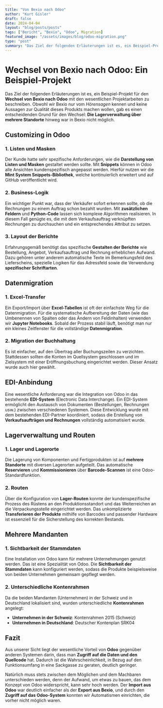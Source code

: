 ```yaml
---
title: "Von Bexio nach Odoo"
author: "Kurt Gisler"
draft: false
date: 2024-04-04
layout: "blog/posts/posts"
tags: ["Bericht", "Bexio", "Odoo", Migration]
featured_image: "/assets/images/blog/odoo-migration.png"
type: "post"
summary: "Das Ziel der folgenden Erläuterungen ist es, ein Beispiel-Projekt für den Wechsel von Bexio nach Odoo mit den wesentlichen Projektarbeiten zu beschreiben.  Wir kennen Bexio praktisch nur vom *Hörensag..."
---
```


# Wechsel von Bexio nach Odoo: Ein Beispiel-Projekt

Das Ziel der folgenden Erläuterungen ist es, ein Beispiel-Projekt für den **Wechsel von Bexio nach Odoo** mit den wesentlichen Projektarbeiten zu beschreiben. Obwohl wir Bexio nur vom *Hörensagen* kennen und keine Aussagen zur Qualität dieses Produkts machen wollen, gab es einen entscheidenden Grund für den Wechsel: **Die Lagerverwaltung über mehrere Standorte** hinweg war in Bexio nicht möglich.

## Customizing in Odoo

### 1. **Listen und Masken**
Der Kunde hatte sehr spezifische Anforderungen, wie die **Darstellung von Listen und Masken** gestaltet werden sollte. Mit **Snippets** können in Odoo alle Ansichten kundenspezifisch angepasst werden. Hierfür nutzen wir die **Mint System Snippets-Bibliothek**, welche kontinuierlich erweitert und auf GitHub veröffentlicht wird.

### 2. **Business-Logik**
Ein wichtiger Punkt war, dass der Verkäufer sofort erkennen sollte, ob die Rechnungen zu einem Auftrag schon bezahlt wurden. Mit **zusätzlichen Feldern** und **Python-Code** lassen sich komplexe Algorithmen realisieren. In diesem Fall genügte es, die mit dem Verkaufsauftrag verknüpften Rechnungen zu durchsuchen und ein entsprechendes Attribut zu setzen.

### 3. **Layout der Berichte**
Erfahrungsgemäß benötigt das spezifische **Gestalten der Berichte** wie Bestellung, Angebot, Verkaufsauftrag und Rechnung erheblichen Aufwand. Dazu gehören unter anderem automatische Texte im Bemerkungsfeld des Lieferscheins, spezielle Logiken für das Adressfeld sowie die Verwendung **spezifischer Schriftarten**.

## Datenmigration

### 1. **Excel-Transfer**
Ein Export/Import über **Excel-Tabellen** ist oft der einfachste Weg für die Datenmigration. Für die systematische Aufbereitung der Daten (wie das Umbenennen von Spalten oder das Ändern von Feldinhalten) verwenden wir **Jupyter Notebooks**. Sobald der Prozess stabil läuft, benötigt man nur ein kleines Zeitfenster für die vollständige **Datenmigration**.

### 2. **Migration der Buchhaltung**
Es ist einfacher, auf den Übertrag aller Buchungszeilen zu verzichten. Stattdessen sollten die Konten im Quellsystem geschlossen und im Zielsystem mit einer Eröffnungsbuchung eingerichtet werden. Dieser Ansatz wurde auch hier gewählt.

## EDI-Anbindung

Eine wesentliche Anforderung war die Integration von Odoo in das bestehende **EDI-System** (Electronic Data Interchange). Ein EDI-System ermöglicht den Austausch von Dokumenten (Bestellungen, Rechnungen usw.) zwischen verschiedenen Systemen. Diese Entwicklung wurde mit dem bestehenden EDI-Partner koordiniert, sodass die Erstellung von **Verkaufsaufträgen und Rechnungen** vollständig automatisiert wurde.

## Lagerverwaltung und Routen

### 1. **Lager und Lagerorte**
Die Lagerung von Komponenten und Fertigprodukten ist auf **mehrere Standorte** mit diversen Lagerorten aufgeteilt. Das automatische **Reservieren** und **Kommissionieren** über **Barcode-Scannen** ist eine Odoo-Standardfunktion.

### 2. **Routen**
Über die Konfiguration von **Lager-Routen** konnte der kundenspezifische Prozess des Rüstens an den Produktionsstandort und das Weiterreichen an die Verpackungsstelle eingerichtet werden. Das unkomplizierte **Transferieren der Produkte** mithilfe von Barcodes und passender Hardware ist essenziell für die Sicherstellung des korrekten Bestands.

## Mehrere Mandanten

### 1. **Sichtbarkeit der Stammdaten**
Eine Installation von Odoo kann für mehrere Unternehmungen genutzt werden. Das ist eine Spezialität von Odoo. Die **Sichtbarkeit der Stammdaten** kann konfiguriert werden, sodass die Produkte beispielsweise von beiden Unternehmen gemeinsam gepflegt werden.

### 2. **Unterschiedliche Kontenrahmen**
Da die beiden Mandanten (Unternehmen) in der Schweiz und in Deutschland lokalisiert sind, wurden unterschiedliche **Kontenrahmen** angelegt:
- **Unternehmen in der Schweiz**: Kontenrahmen 2015 (Schweiz)
- **Unternehmen in Deutschland**: Deutscher Kontenplan SRK04

## Fazit

Aus unserer Sicht liegt der wesentliche Vorteil von **Odoo** gegenüber anderen Systemen darin, dass man **Zugriff auf die Daten und den Quellcode** hat. Dadurch ist die Wahrscheinlichkeit, in Bezug auf den Funktionsumfang in eine Sackgasse zu geraten, deutlich geringer.

Natürlich muss stets zwischen dem Möglichen und dem Machbaren unterschieden werden, denn der Aufwand, um etwas zu bauen, das dem Konzept von Odoo widerspricht, kann sehr hoch werden. Der **Import aus Odoo** war deutlich einfacher als der **Export aus Bexio**, und durch den **Zugriff auf das Odoo-System** konnten wir Automatismen einrichten, die vorher nicht möglich waren.

